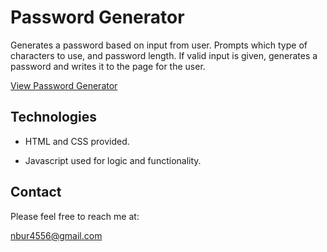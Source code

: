 # Password Generator

Generates a password based on input from user. Prompts which type of characters to use, and password length. If valid input is given, generates a password and writes it to the page for the user.

[View Password Generator](https://nbur4556.github.io/password-generator/)

## Technologies

* HTML and CSS provided.

* Javascript used for logic and functionality.

## Contact

Please feel free to reach me at:

nbur4556@gmail.com